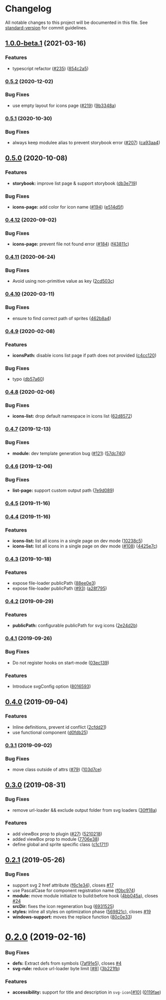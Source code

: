 # Changelog

All notable changes to this project will be documented in this file. See [standard-version](https://github.com/conventional-changelog/standard-version) for commit guidelines.

## [1.0.0-beta.1](https://github.com/nuxt-community/svg-sprite-module/compare/v0.5.2...v1.0.0-beta.1) (2021-03-16)


### Features

* typescript refactor ([#235](https://github.com/nuxt-community/svg-sprite-module/issues/235)) ([854c2a5](https://github.com/nuxt-community/svg-sprite-module/commit/854c2a54832b72f5d35218d11be856dd4a412ea1))

### [0.5.2](https://github.com/nuxt-community/svg-sprite-module/compare/v0.5.1...v0.5.2) (2020-12-02)


### Bug Fixes

* use empty layout for icons page ([#219](https://github.com/nuxt-community/svg-sprite-module/issues/219)) ([9b3348a](https://github.com/nuxt-community/svg-sprite-module/commit/9b3348a773ee06b8dd03bfa631cd5434fb505958))

### [0.5.1](https://github.com/nuxt-community/svg-sprite-module/compare/v0.5.0...v0.5.1) (2020-10-30)


### Bug Fixes

* always keep modulee alias to prevent storybook error ([#207](https://github.com/nuxt-community/svg-sprite-module/issues/207)) ([ca93aa4](https://github.com/nuxt-community/svg-sprite-module/commit/ca93aa40cbdb9e8745a568254995cc9a98d902ad))

## [0.5.0](https://github.com/nuxt-community/svg-sprite-module/compare/v0.4.12...v0.5.0) (2020-10-08)


### Features

* **storybook:** improve list page & support storybook ([db3e719](https://github.com/nuxt-community/svg-sprite-module/commit/db3e719a9814a89b00ed1bf14dbf13f83d31ecaa))


### Bug Fixes

* **icons-page:** add color for icon name ([#194](https://github.com/nuxt-community/svg-sprite-module/issues/194)) ([e514d5f](https://github.com/nuxt-community/svg-sprite-module/commit/e514d5f44827ec9302609e6b114bf49a995cab69))

### [0.4.12](https://github.com/nuxt-community/svg-sprite-module/compare/v0.4.11...v0.4.12) (2020-09-02)


### Bug Fixes

* **icons-page:** prevent file not found error ([#184](https://github.com/nuxt-community/svg-sprite-module/issues/184)) ([f43811c](https://github.com/nuxt-community/svg-sprite-module/commit/f43811c15c0ae21dc8d5bb7dfa6488b1f0a34642))

### [0.4.11](https://github.com/nuxt-community/svg-sprite-module/compare/v0.4.10...v0.4.11) (2020-06-24)


### Bug Fixes

* Avoid using non-primitive value as key ([2cd503c](https://github.com/nuxt-community/svg-sprite-module/commit/2cd503cc6586e87e6897ec0adde2a331eedc03d6))

### [0.4.10](https://github.com/nuxt-community/svg-sprite-module/compare/v0.4.9...v0.4.10) (2020-03-11)


### Bug Fixes

* ensure to find correct path of sprites ([462b8a4](https://github.com/nuxt-community/svg-sprite-module/commit/462b8a41bf14ce7405e8d5769ffa42d8dfc6a7fb))

### [0.4.9](https://github.com/nuxt-community/svg-sprite-module/compare/v0.4.8...v0.4.9) (2020-02-08)


### Features

* **iconsPath:** disable icons list page if path does not provided ([c4cc120](https://github.com/nuxt-community/svg-sprite-module/commit/c4cc120a833807b3fe0d570970ebe3bd56b93974))


### Bug Fixes

* typo ([db57a60](https://github.com/nuxt-community/svg-sprite-module/commit/db57a601e58c4f43f7257e107fe697c1d9b116f6))

### [0.4.8](https://github.com/nuxt-community/svg-sprite-module/compare/v0.4.7...v0.4.8) (2020-02-06)


### Bug Fixes

* **icons-list:** drop default namespace in icons list ([62d8572](https://github.com/nuxt-community/svg-sprite-module/commit/62d857260af0038593195a463923e2f89db8d821))

### [0.4.7](https://github.com/nuxt-community/svg-sprite-module/compare/v0.4.6...v0.4.7) (2019-12-13)


### Bug Fixes

* **module:** dev template generation bug ([#121](https://github.com/nuxt-community/svg-sprite-module/issues/121)) ([57dc740](https://github.com/nuxt-community/svg-sprite-module/commit/57dc740a9f6ef3f90673232b0aea8a5e2dde9b33))

### [0.4.6](https://github.com/nuxt-community/svg-sprite-module/compare/v0.4.5...v0.4.6) (2019-12-06)


### Bug Fixes

* **list-page:** support custom output path ([7e9d089](https://github.com/nuxt-community/svg-sprite-module/commit/7e9d089914d841fdd1dea33a5248f827e21bbbee))

### [0.4.5](https://github.com/nuxt-community/svg-sprite-module/compare/v0.4.4...v0.4.5) (2019-11-16)

### [0.4.4](https://github.com/nuxt-community/svg-sprite-module/compare/v0.4.3...v0.4.4) (2019-11-16)


### Features

* **icons-list:** list all icons in a single page on dev mode ([10238c5](https://github.com/nuxt-community/svg-sprite-module/commit/10238c5))
* **icons-list:** list all icons in a single page on dev mode ([#108](https://github.com/nuxt-community/svg-sprite-module/issues/108)) ([4425e7c](https://github.com/nuxt-community/svg-sprite-module/commit/4425e7c))

### [0.4.3](https://github.com/nuxt-community/svg-sprite-module/compare/v0.4.2...v0.4.3) (2019-10-18)


### Features

* expose file-loader publicPath ([88ee0e3](https://github.com/nuxt-community/svg-sprite-module/commit/88ee0e3))
* expose file-loader publicPath ([#93](https://github.com/nuxt-community/svg-sprite-module/issues/93)) ([a28f795](https://github.com/nuxt-community/svg-sprite-module/commit/a28f795))

### [0.4.2](https://github.com/nuxt-community/svg-sprite-module/compare/v0.4.1...v0.4.2) (2019-09-29)


### Features

* **publicPath:** configurable publicPath for svg icons ([2e24d2b](https://github.com/nuxt-community/svg-sprite-module/commit/2e24d2b))

### [0.4.1](https://github.com/nuxt-community/svg-sprite-module/compare/v0.4.0...v0.4.1) (2019-09-26)


### Bug Fixes

* Do not register hooks on start-mode ([03ec139](https://github.com/nuxt-community/svg-sprite-module/commit/03ec139))

### Features

* Introduce svgConfig option ([8016593](https://github.com/nuxt-community/svg-sprite-module/commit/8016593))

## [0.4.0](https://github.com/nuxt-community/svg-sprite-module/compare/v0.3.1...v0.4.0) (2019-09-04)


### Features

* Inline definitions, prevent id conflict ([2cfdd21](https://github.com/nuxt-community/svg-sprite-module/commit/2cfdd21))
* use functional component ([d0fdb25](https://github.com/nuxt-community/svg-sprite-module/commit/d0fdb25))

### [0.3.1](https://github.com/nuxt-community/svg-sprite-module/compare/v0.3.0...v0.3.1) (2019-09-02)


### Bug Fixes

* move class outside of attrs ([#79](https://github.com/nuxt-community/svg-sprite-module/issues/79)) ([103d7ce](https://github.com/nuxt-community/svg-sprite-module/commit/103d7ce))



## [0.3.0](https://github.com/nuxt-community/svg-sprite-module/compare/v0.2.1...v0.3.0) (2019-08-31)


### Bug Fixes

* remove url-loader && exclude output folder from svg loaders ([30ff18a](https://github.com/nuxt-community/svg-sprite-module/commit/30ff18a))


### Features

* add viewBox prop to plugin ([#27](https://github.com/nuxt-community/svg-sprite-module/issues/27)) ([5210218](https://github.com/nuxt-community/svg-sprite-module/commit/5210218))
* added viewBox prop to module ([7706e38](https://github.com/nuxt-community/svg-sprite-module/commit/7706e38))
* define global and sprite specific class ([c1c1711](https://github.com/nuxt-community/svg-sprite-module/commit/c1c1711))



## [0.2.1](https://github.com/nuxt-community/svg-sprite-module/compare/v0.2.0...v0.2.1) (2019-05-26)


### Bug Fixes

* support svg 2 href attribute ([f6c1e34](https://github.com/nuxt-community/svg-sprite-module/commit/f6c1e34)), closes [#17](https://github.com/nuxt-community/svg-sprite-module/issues/17)
* use PascalCase for component registration name ([f0bc974](https://github.com/nuxt-community/svg-sprite-module/commit/f0bc974))
* **module:** move module initialize to build:before hook ([4bb045a](https://github.com/nuxt-community/svg-sprite-module/commit/4bb045a)), closes [#24](https://github.com/nuxt-community/svg-sprite-module/issues/24)
* **srcDir:** fixes the icon regeneration bug  ([6931525](https://github.com/nuxt-community/svg-sprite-module/commit/6931525))
* **styles:** inline all styles on optimization phase ([569821c](https://github.com/nuxt-community/svg-sprite-module/commit/569821c)), closes [#19](https://github.com/nuxt-community/svg-sprite-module/issues/19)
* **windows-support:** moves the replace function ([80c0e33](https://github.com/nuxt-community/svg-sprite-module/commit/80c0e33))



# [0.2.0](https://github.com/nuxt-community/svg-sprite-module/compare/v0.1.0...v0.2.0) (2019-02-16)


### Bug Fixes

* **defs:** Extract defs from symbols ([7af91e5](https://github.com/nuxt-community/svg-sprite-module/commit/7af91e5)), closes [#4](https://github.com/nuxt-community/svg-sprite-module/issues/4)
* **svg-rule:** reduce url-loader byte limit [[#8](https://github.com/nuxt-community/svg-sprite-module/issues/8)] ([3b221fb](https://github.com/nuxt-community/svg-sprite-module/commit/3b221fb))


### Features

* **accessibility:** support for title and description in `svg-icon`[[#10](https://github.com/nuxt-community/svg-sprite-module/issues/10)] ([0119fae](https://github.com/nuxt-community/svg-sprite-module/commit/0119fae))
